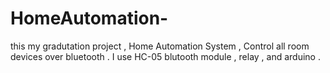 # HomeAutomation-
this my gradutation project , Home Automation System , Control all room devices over bluetooth .
I use HC-05 blutooth module , relay , and arduino . 
